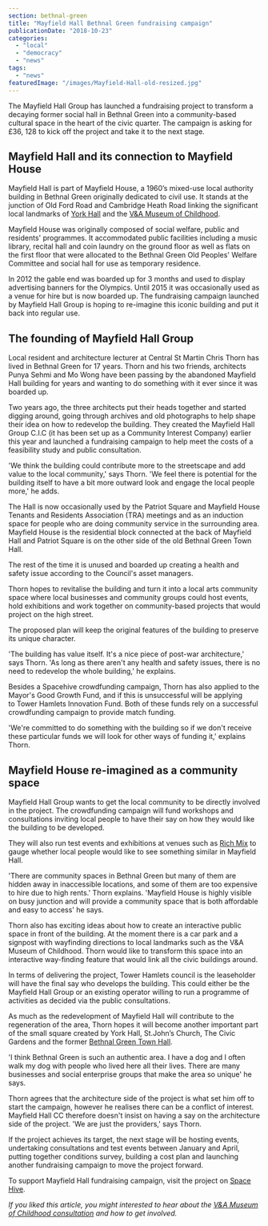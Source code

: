 ```yaml
---
section: bethnal-green
title: "Mayfield Hall Bethnal Green fundraising campaign"
publicationDate: "2018-10-23"
categories: 
  - "local"
  - "democracy"
  - "news"
tags: 
  - "news"
featuredImage: "/images/Mayfield-Hall-old-resized.jpg"
---
```


The Mayfield Hall Group has launched a fundraising project to transform a decaying former social hall in Bethnal Green into a community-based cultural space in the heart of the civic quarter. The campaign is asking for £36, 128 to kick off the project and take it to the next stage.

## Mayfield Hall and its connection to Mayfield House

Mayfield Hall is part of Mayfield House, a 1960’s mixed-use local authority building in Bethnal Green originally dedicated to civil use. It stands at the junction of Old Ford Road and Cambridge Heath Road linking the significant local landmarks of [York Hall](https://bethnalgreen.romanroadlondon.com/york-hall-spa-turkish-baths/) and the [V&A Museum of Childhood](https://bethnalgreen.romanroadlondon.com/bethnal-green-v-a-museum-of-childhood-history/).

Mayfield House was originally composed of social welfare, public and residents' programmes. It accommodated public facilities including a music library, recital hall and coin laundry on the ground floor as well as flats on the first floor that were allocated to the Bethnal Green Old Peoples' Welfare Committee and social hall for use as temporary residence.

In 2012 the gable end was boarded up for 3 months and used to display advertising banners for the Olympics. Until 2015 it was occasionally used as a venue for hire but is now boarded up. The fundraising campaign launched by Mayfield Hall Group is hoping to re-imagine this iconic building and put it back into regular use.

## The founding of Mayfield Hall Group

Local resident and architecture lecturer at Central St Martin Chris Thorn has lived in Bethnal Green for 17 years. Thorn and his two friends, architects Punya Sehmi and Mo Wong have been passing by the abandoned Mayfield Hall building for years and wanting to do something with it ever since it was boarded up.

Two years ago, the three architects put their heads together and started digging around, going through archives and old photographs to help shape their idea on how to redevelop the building. They created the Mayfield Hall Group C.I.C (it has been set up as a Community Interest Company) earlier this year and launched a fundraising campaign to help meet the costs of a feasibility study and public consultation.

'We think the building could contribute more to the streetscape and add value to the local community,' says Thorn. 'We feel there is potential for the building itself to have a bit more outward look and engage the local people more,' he adds.

The Hall is now occasionally used by the Patriot Square and Mayfield House Tenants and Residents Association (TRA) meetings and as an induction space for people who are doing community service in the surrounding area. Mayfield House is the residential block connected at the back of Mayfield Hall and Patriot Square is on the other side of the old Bethnal Green Town Hall.

The rest of the time it is unused and boarded up creating a health and safety issue according to the Council's asset managers.

Thorn hopes to revitalise the building and turn it into a local arts community space where local businesses and community groups could host events, hold exhibitions and work together on community-based projects that would project on the high street.

The proposed plan will keep the original features of the building to preserve its unique character.

'The building has value itself. It's a nice piece of post-war architecture,' says Thorn. 'As long as there aren't any health and safety issues, there is no need to redevelop the whole building,' he explains.

Besides a Spacehive crowdfunding campaign, Thorn has also applied to the Mayor's Good Growth Fund, and if this is unsuccessful will be applying to Tower Hamlets Innovation Fund. Both of these funds rely on a successful crowdfunding campaign to provide match funding.

'We're committed to do something with the building so if we don't receive these particular funds we will look for other ways of funding it,' explains Thorn.

## Mayfield House re-imagined as a community space

Mayfield Hall Group wants to get the local community to be directly involved in the project. The crowdfunding campaign will fund workshops and consultations inviting local people to have their say on how they would like the building to be developed.

They will also run test events and exhibitions at venues such as [Rich Mix](https://richmix.org.uk/) to gauge whether local people would like to see something similar in Mayfield Hall.

'There are community spaces in Bethnal Green but many of them are hidden away in inaccessible locations, and some of them are too expensive to hire due to high rents.' Thorn explains. 'Mayfield House is highly visible on busy junction and will provide a community space that is both affordable and easy to access' he says.

Thorn also has exciting ideas about how to create an interactive public space in front of the building. At the moment there is a car park and a signpost with wayfinding directions to local landmarks such as the V&A Museum of Childhood. Thorn would like to transform this space into an interactive way-finding feature that would link all the civic buildings around.

In terms of delivering the project, Tower Hamlets council is the leaseholder will have the final say who develops the building. This could either be the Mayfield Hall Group or an existing operator willing to run a programme of activities as decided via the public consultations.

As much as the redevelopment of Mayfield Hall will contribute to the regeneration of the area, Thorn hopes it will become another important part of the small square created by York Hall, St.John’s Church, The Civic Gardens and the former [Bethnal Green Town Hall](https://www.townhallhotel.com/).

'I think Bethnal Green is such an authentic area. I have a dog and I often walk my dog with people who lived here all their lives. There are many businesses and social enterprise groups that make the area so unique' he says.

Thorn agrees that the architecture side of the project is what set him off to start the campaign, however he realises there can be a conflict of interest. Mayfield Hall CC therefore doesn't insist on having a say on the architecture side of the project. 'We are just the providers,' says Thorn.

If the project achieves its target, the next stage will be hosting events, undertaking consultations and test events between January and April, putting together conditions survey, building a cost plan and launching another fundraising campaign to move the project forward.

To support Mayfield Hall fundraising campaign, visit the project on [Space Hive](https://www.spacehive.com/mayfield_hall).

_If you liked this article, you might interested to hear about the [V&A Museum of Childhood consultation](https://bethnalgreen.romanroadlondon.com/v-a-museum-childhood-redesign-consultation/) and how to get involved._
